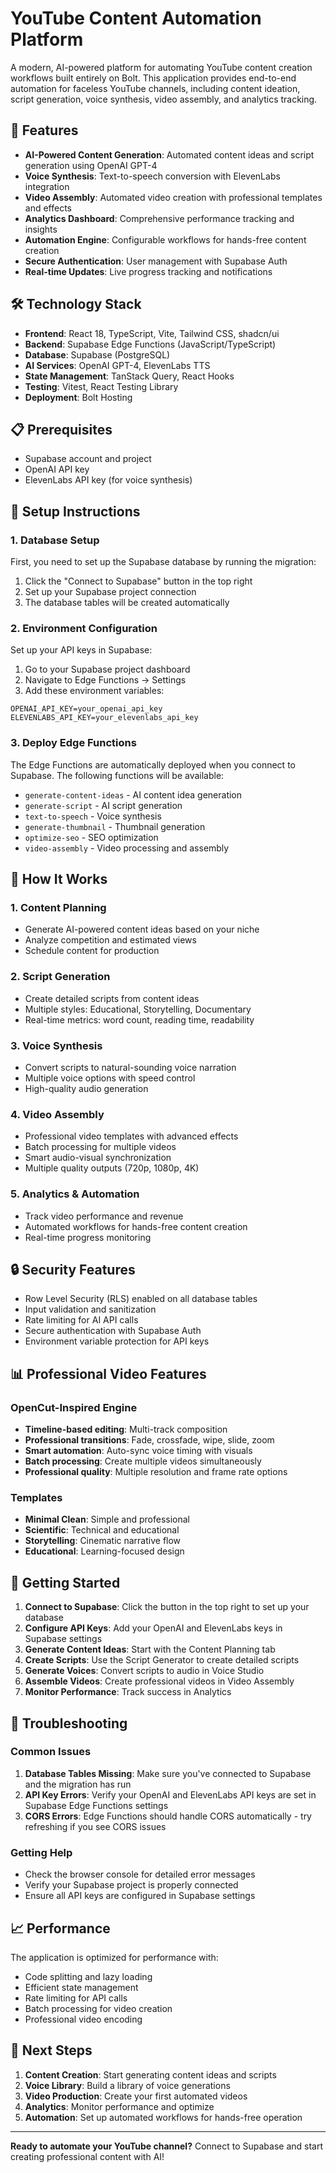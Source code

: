 # YouTube Content Automation Platform

A modern, AI-powered platform for automating YouTube content creation workflows built entirely on Bolt. This application provides end-to-end automation for faceless YouTube channels, including content ideation, script generation, voice synthesis, video assembly, and analytics tracking.

## 🚀 Features

- **AI-Powered Content Generation**: Automated content ideas and script generation using OpenAI GPT-4
- **Voice Synthesis**: Text-to-speech conversion with ElevenLabs integration
- **Video Assembly**: Automated video creation with professional templates and effects
- **Analytics Dashboard**: Comprehensive performance tracking and insights
- **Automation Engine**: Configurable workflows for hands-free content creation
- **Secure Authentication**: User management with Supabase Auth
- **Real-time Updates**: Live progress tracking and notifications

## 🛠️ Technology Stack

- **Frontend**: React 18, TypeScript, Vite, Tailwind CSS, shadcn/ui
- **Backend**: Supabase Edge Functions (JavaScript/TypeScript)
- **Database**: Supabase (PostgreSQL)
- **AI Services**: OpenAI GPT-4, ElevenLabs TTS
- **State Management**: TanStack Query, React Hooks
- **Testing**: Vitest, React Testing Library
- **Deployment**: Bolt Hosting

## 📋 Prerequisites

- Supabase account and project
- OpenAI API key
- ElevenLabs API key (for voice synthesis)

## 🔧 Setup Instructions

### 1. Database Setup

First, you need to set up the Supabase database by running the migration:

1. Click the "Connect to Supabase" button in the top right
2. Set up your Supabase project connection
3. The database tables will be created automatically

### 2. Environment Configuration

Set up your API keys in Supabase:

1. Go to your Supabase project dashboard
2. Navigate to Edge Functions → Settings
3. Add these environment variables:

```
OPENAI_API_KEY=your_openai_api_key
ELEVENLABS_API_KEY=your_elevenlabs_api_key
```

### 3. Deploy Edge Functions

The Edge Functions are automatically deployed when you connect to Supabase. The following functions will be available:

- `generate-content-ideas` - AI content idea generation
- `generate-script` - AI script generation  
- `text-to-speech` - Voice synthesis
- `generate-thumbnail` - Thumbnail generation
- `optimize-seo` - SEO optimization
- `video-assembly` - Video processing and assembly

## 🎯 How It Works

### 1. Content Planning
- Generate AI-powered content ideas based on your niche
- Analyze competition and estimated views
- Schedule content for production

### 2. Script Generation
- Create detailed scripts from content ideas
- Multiple styles: Educational, Storytelling, Documentary
- Real-time metrics: word count, reading time, readability

### 3. Voice Synthesis
- Convert scripts to natural-sounding voice narration
- Multiple voice options with speed control
- High-quality audio generation

### 4. Video Assembly
- Professional video templates with advanced effects
- Batch processing for multiple videos
- Smart audio-visual synchronization
- Multiple quality outputs (720p, 1080p, 4K)

### 5. Analytics & Automation
- Track video performance and revenue
- Automated workflows for hands-free content creation
- Real-time progress monitoring

## 🔒 Security Features

- Row Level Security (RLS) enabled on all database tables
- Input validation and sanitization
- Rate limiting for AI API calls
- Secure authentication with Supabase Auth
- Environment variable protection for API keys

## 📊 Professional Video Features

### OpenCut-Inspired Engine
- **Timeline-based editing**: Multi-track composition
- **Professional transitions**: Fade, crossfade, wipe, slide, zoom
- **Smart automation**: Auto-sync voice timing with visuals
- **Batch processing**: Create multiple videos simultaneously
- **Professional quality**: Multiple resolution and frame rate options

### Templates
- **Minimal Clean**: Simple and professional
- **Scientific**: Technical and educational
- **Storytelling**: Cinematic narrative flow
- **Educational**: Learning-focused design

## 🚀 Getting Started

1. **Connect to Supabase**: Click the button in the top right to set up your database
2. **Configure API Keys**: Add your OpenAI and ElevenLabs keys in Supabase settings
3. **Generate Content Ideas**: Start with the Content Planning tab
4. **Create Scripts**: Use the Script Generator to create detailed scripts
5. **Generate Voices**: Convert scripts to audio in Voice Studio
6. **Assemble Videos**: Create professional videos in Video Assembly
7. **Monitor Performance**: Track success in Analytics

## 🔧 Troubleshooting

### Common Issues

1. **Database Tables Missing**: Make sure you've connected to Supabase and the migration has run
2. **API Key Errors**: Verify your OpenAI and ElevenLabs API keys are set in Supabase Edge Functions settings
3. **CORS Errors**: Edge Functions should handle CORS automatically - try refreshing if you see CORS issues

### Getting Help

- Check the browser console for detailed error messages
- Verify your Supabase project is properly connected
- Ensure all API keys are configured in Supabase settings

## 📈 Performance

The application is optimized for performance with:
- Code splitting and lazy loading
- Efficient state management
- Rate limiting for API calls
- Batch processing for video creation
- Professional video encoding

## 🎯 Next Steps

1. **Content Creation**: Start generating content ideas and scripts
2. **Voice Library**: Build a library of voice generations
3. **Video Production**: Create your first automated videos
4. **Analytics**: Monitor performance and optimize
5. **Automation**: Set up automated workflows for hands-free operation

---

**Ready to automate your YouTube channel?** Connect to Supabase and start creating professional content with AI!